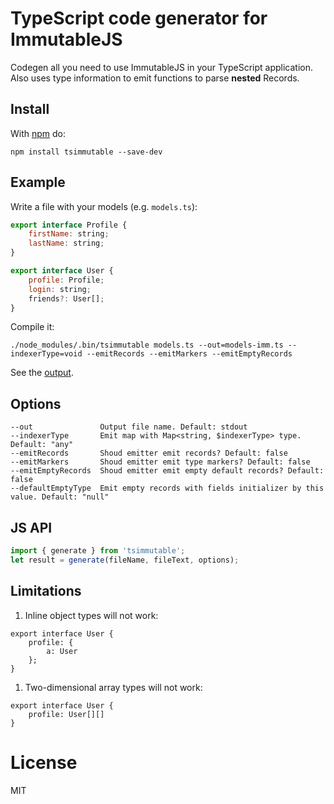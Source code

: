 # TypeScript code generator for ImmutableJS

Codegen all you need to use ImmutableJS in your TypeScript application. Also
uses type information to emit functions to parse **nested** Records.

## Install

With [npm](https://npmjs.org) do:

```
npm install tsimmutable --save-dev
```

## Example

Write a file with your models (e.g. `models.ts`):

``` js
export interface Profile {
    firstName: string;
    lastName: string;
}

export interface User {
    profile: Profile;
    login: string;
    friends?: User[];
}
```

Compile it:

```
./node_modules/.bin/tsimmutable models.ts --out=models-imm.ts --indexerType=void --emitRecords --emitMarkers --emitEmptyRecords
```

See the [output](https://github.com/s-panferov/tsimmutable/blob/master/test/models-imm.ts).

## Options

```
--out               Output file name. Default: stdout
--indexerType       Emit map with Map<string, $indexerType> type. Default: "any"
--emitRecords       Shoud emitter emit records? Default: false
--emitMarkers       Shoud emitter emit type markers? Default: false
--emitEmptyRecords  Shoud emitter emit empty default records? Default: false
--defaultEmptyType  Emit empty records with fields initializer by this value. Default: "null"
```

## JS API

```js
import { generate } from 'tsimmutable';
let result = generate(fileName, fileText, options);
```

## Limitations

1. Inline object types will not work:

```
export interface User {
    profile: {
        a: User
    };
}
```

1. Two-dimensional array types will not work:

```
export interface User {
    profile: User[][]
}
```

# License

MIT
